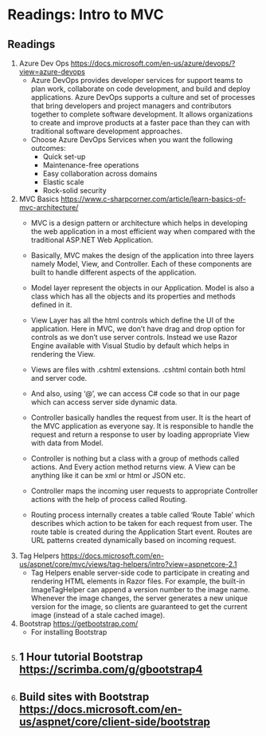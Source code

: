 #  Readings: Intro to MVC

##  Readings
1.  Azure Dev Ops  https://docs.microsoft.com/en-us/azure/devops/?view=azure-devops
    -  Azure DevOps provides developer services for support teams to plan work, collaborate on code development, and build and deploy applications. Azure DevOps supports a culture and set of processes that bring developers and project managers and contributors together to complete software development. It allows organizations to create and improve products at a faster pace than they can with traditional software development approaches.
    -  Choose Azure DevOps Services when you want the following outcomes:
        -  Quick set-up
        -  Maintenance-free operations
        -  Easy collaboration across domains
        -  Elastic scale
        -  Rock-solid security
2.  MVC Basics  https://www.c-sharpcorner.com/article/learn-basics-of-mvc-architecture/
    -  MVC is a design pattern or architecture which helps in developing the web application in a most efficient way when compared with the traditional ASP.NET Web Application.
    -  Basically, MVC makes the design of the application into three layers namely Model, View, and Controller. Each of these components are built to handle different aspects of the application.
    -  Model layer represent the objects in our Application. Model is also a class which has all the objects and its properties and methods defined in it.

    -  View Layer has all the html controls which define the UI of the application. Here in MVC, we don’t have drag and drop option for controls as we don’t use server controls. Instead we use Razor Engine available with Visual Studio by default which helps in rendering the View.

    -  Views are files with .cshtml extensions. .cshtml contain both html and server code.

    -  And also, using ‘@’, we can access C# code so that in our page which can access server side dynamic data.

    -  Controller basically handles the request from user. It is the heart of the MVC application as everyone say. It is responsible to handle the request and return a response to user by loading appropriate View with data from Model.

    -  Controller is nothing but a class with a group of methods called actions. And Every action method returns view. A View can be anything like it can be xml or html or JSON etc.

    -  Controller maps the incoming user requests to appropriate Controller actions with the help of process called Routing.

    -  Routing process internally creates a table called ‘Route Table’ which describes which action to be taken for each request from user. The route table is created during the Application Start event. Routes are URL patterns created dynamically based on incoming request.
3.  Tag Helpers  https://docs.microsoft.com/en-us/aspnet/core/mvc/views/tag-helpers/intro?view=aspnetcore-2.1
    -  Tag Helpers enable server-side code to participate in creating and rendering HTML elements in Razor files. For example, the built-in ImageTagHelper can append a version number to the image name. Whenever the image changes, the server generates a new unique version for the image, so clients are guaranteed to get the current image (instead of a stale cached image).
4.  Bootstrap  https://getbootstrap.com/
    -  For installing Bootstrap
5.  1 Hour tutorial Bootstrap  https://scrimba.com/g/gbootstrap4
    -  
6.  Build sites with Bootstrap  https://docs.microsoft.com/en-us/aspnet/core/client-side/bootstrap
    -  
